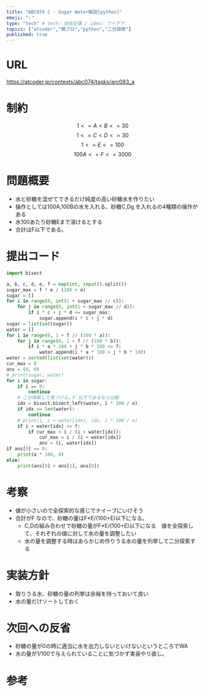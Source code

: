 ```yaml
---
title: "ABC074 C - Sugar Water解説[python]"
emoji: "✨"
type: "tech" # tech: 技術記事 / idea: アイデア
topics: ["atcoder","競プロ","python","二分探索"]
published: true
---
```


# URL
https://atcoder.jp/contests/abc074/tasks/arc083_a

# 制約
$$ 1<= A < B  <= 30 $$
$$ 1<= C < D  <= 30 $$
$$ 1<= E <= 100 $$
$$ 100A <= F <= 3000 $$


# 問題概要
- 水と砂糖を混ぜてできるだけ純度の高い砂糖水を作りたい
- 操作としては100A,100Bの水を入れる、砂糖C,Dg を入れるの4種類の操作がある
- 水100あたり砂糖Eまで溶けるとする
- 合計はF以下である。

# 提出コード
```python
import bisect

a, b, c, d, e, f = map(int, input().split())
sugar_max = f * e / (100 + e)
sugar = []
for i in range(0, int(1 + sugar_max // c)):
    for j in range(0, int(1 + sugar_max // d)):
        if i * c + j * d <= sugar_max:
            sugar.append(i * c + j * d)
sugar = list(set(sugar))
water = []
for i in range(0, 1 + f // (100 * a)):
    for j in range(0, 1 + f // (100 * b)):
        if i * a * 100 + j * b * 100 <= f:
            water.append(i * a * 100 + j * b * 100)
water = sorted(list(set(water)))
cur_max = 0
ans = (0, 0)
# print(sugar, water)
for i in sugar:
    if i == 0:
        continue
    # 二分探索して見つける。F 以下であるなら比較
    idx = bisect.bisect_left(water, i * 100 / e)
    if idx >= len(water):
        continue
    # print(i, i + water[idx], idx, i * 100 / e)
    if i + water[idx] <= f:
        if cur_max < i / (i + water[idx]):
            cur_max = i / (i + water[idx])
            ans = (i, water[idx])
if ans[0] == 0:
    print(a * 100, 0)
else:
    print(ans[0] + ans[1], ans[0])

```

# 考察
- 値が小さいので全探索的な感じでナイーブにいけそう
- 合計がF なので、砂糖の量はF*E/(100+E)以下になる。
  - C,Dの組み合わせで砂糖の量がF*E/(100+E)以下になる　値を全探索して、それぞれの値に対して水の量を調整したい
  - 水の量を調整する時はあらかじめ作りうる水の量を列挙して二分探索する

# 実装方針
- 取りうる水、砂糖の量の列挙は余裕を持っておいて良い
- 水の量だけソートしておく

# 次回への反省
- 砂糖の量が0の時に適当に水を出力しないといけないというところでWA
- 水の量が1/100で与えられていることに気づかず実装やり直し。

# 参考
